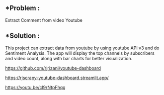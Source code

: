 ## *Problem  :
Extract Comment from video Youtube 

## *Solution :
This project can extract data from youtube by using youtube API v3 and do Sentiment Analysis. The app will display the top channels by subscribers and video count, along with bar charts for better visualization.

https://github.com/rjrizani/youtube-dashboard

https://rjscrapy-youtube-dashboard.streamlit.app/

https://youtu.be/cl9rNtpFhqg